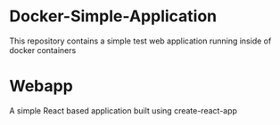 # Docker-Simple-Application
This repository contains a simple test web application running inside of docker containers  

# Webapp

A simple React based application built using create-react-app